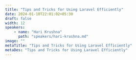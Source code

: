 ```yaml
---
title: "Tips and Tricks for Using Laravel Efficiently"
date: 2024-01-10T22:01:02+05:30
draft: false
width: 12
speakers:
    - name: "Hari Krushna"
      path: "speakers/hari-krushna.md"
image: ""
metaTitle: "Tips and Tricks for Using Laravel Efficiently"
metaDes: "Tips and Tricks for Using Laravel Efficiently"
---
```


